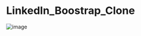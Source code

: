 # LinkedIn_Boostrap_Clone
 
![image](https://user-images.githubusercontent.com/95219001/198896084-92c5a70e-d5fa-4324-bcdb-c0b1460fb358.png)
